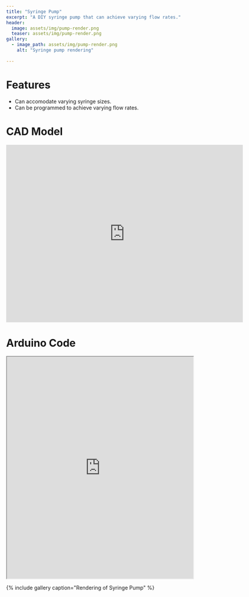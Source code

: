 ```yaml
---
title: "Syringe Pump"
excerpt: "A DIY syringe pump that can achieve varying flow rates."
header:
  image: assets/img/pump-render.png
  teaser: assets/img/pump-render.png
gallery:
  - image_path: assets/img/pump-render.png
    alt: "Syringe pump rendering"
   
---
```


# Features

* Can accomodate varying syringe sizes.
* Can be programmed to achieve varying flow rates.

# CAD Model
<iframe src="https://vanderbilt643.autodesk360.com/shares/public/SH512d4QTec90decfa6e3a88846cffcd0187?mode=embed" width="640" height="480" allowfullscreen="true" webkitallowfullscreen="true" mozallowfullscreen="true"  frameborder="0"></iframe>

# Arduino Code
<iframe src="https://docs.google.com/document/d/e/2PACX-1vSY45HmhXlK-GK7BBKmvlS7KyzTpgHUF3dQzUy6mMNF2LgMfBJjd6ALjxcJCUHS4gYRhCX21G6iZOkU/pub?embedded=true" width="100%" height="600"></iframe>

{% include gallery caption="Rendering of Syringe Pump" %}
